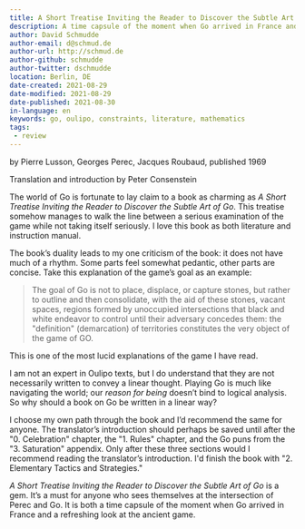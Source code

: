 ```yaml
---
title: A Short Treatise Inviting the Reader to Discover the Subtle Art of Go
description: A time capsule of the moment when Go arrived in France and a refreshing look at the ancient game.
author: David Schmudde
author-email: d@schmud.de
author-url: http://schmud.de
author-github: schmudde
author-twitter: dschmudde
location: Berlin, DE
date-created: 2021-08-29
date-modified: 2021-08-29
date-published: 2021-08-30
in-language: en
keywords: go, oulipo, constraints, literature, mathematics
tags:
 - review
---
```


by Pierre Lusson, Georges Perec, Jacques Roubaud, published 1969

Translation and introduction by Peter Consenstein

The world of Go is fortunate to lay claim to a book as charming as *A Short Treatise Inviting the Reader to Discover the Subtle Art of Go*. This treatise somehow manages to walk the line between a serious examination of the game while not taking itself seriously. I love this book as both literature and instruction manual.

The book’s duality leads to my one criticism of the book: it does not have much of a rhythm. Some parts feel somewhat pedantic, other parts are concise. Take this explanation of the game’s goal as an example:

> The goal of Go is not to place, displace, or capture stones, but rather to outline and then consolidate, with the aid of these stones, vacant spaces, regions formed by unoccupied intersections that black and white endeavor to control until their adversary concedes them: the "definition" (demarcation) of territories constitutes the very object of the game of GO.

This is one of the most lucid explanations of the game I have read.

I am not an expert in Oulipo texts, but I do understand that they are not necessarily written to convey a linear thought. Playing Go is much like navigating the world; our *reason for being* doesn’t bind to logical analysis. So why should a book on Go be written in a linear way?

I choose my own path through the book and I’d recommend the same for anyone. The translator’s introduction should perhaps be saved until after the "0. Celebration" chapter, the "1. Rules" chapter, and the Go puns from the "3. Saturation" appendix. Only after these three sections would I recommend reading the translator’s introduction. I'd finish the book with "2. Elementary Tactics and Strategies."

*A Short Treatise Inviting the Reader to Discover the Subtle Art of Go* is a gem. It’s a must for anyone who sees themselves at the intersection of Perec and Go. It is both a time capsule of the moment when Go arrived in France and a refreshing look at the ancient game.
